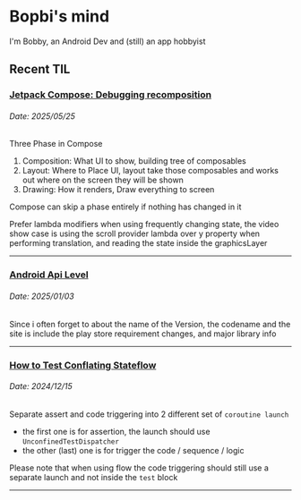 # Bopbi's mind

I'm Bobby, an Android Dev and (still) an app hobbyist

## Recent TIL

### [Jetpack Compose: Debugging recomposition](https://www.youtube.com/watch?v=SWBN0y0lFNY)
###### Date: 2025/05/25

Three Phase in Compose

1. Composition: What UI to show, building tree of composables
2. Layout: Where to Place UI, layout take those composables and works out where on the screen they will be shown
3. Drawing: How it renders, Draw everything to screen

Compose can skip a phase entirely if nothing has changed in it

Prefer lambda modifiers when using frequently changing state, the video show case is using the scroll provider lambda over y property when performing translation, and reading the state inside the graphicsLayer

---

### [Android Api Level](https://apilevels.com)
###### Date: 2025/01/03

Since i often forget to about the name of the Version, the codename
and the site is include the play store requirement changes, and major library info

---

### [How to Test Conflating Stateflow](https://zsmb.co/conflating-stateflows/)
###### Date: 2024/12/15

Separate assert and code triggering into 2 different set of `coroutine launch`
* the first one is for assertion, the launch should use `UnconfinedTestDispatcher`
* the other (last) one is for trigger the code / sequence / logic

Please note that when using flow the code triggering should still use a separate launch and not inside the `test` block

---
